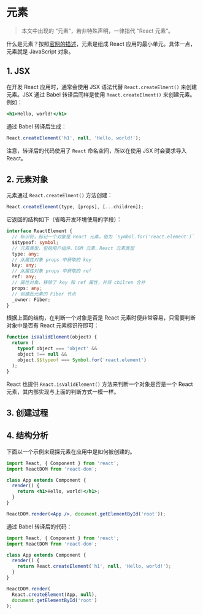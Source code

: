 # 元素

> 本文中出现的 “元素”，若非特殊声明，一律指代 “React 元素”。

什么是元素？按照[官网的描述](https://reactjs.org/docs/rendering-elements.html)，元素是组成 React 应用的最小单元。具体一点，元素就是 JavaScript 对象。

## 1. JSX

在开发 React 应用时，通常会使用 JSX 语法代替 `React.createElment()` 来创建元素。JSX 通过 Babel 转译后同样是使用 `React.createElment()` 来创建元素。例如：

```jsx
<h1>Hello, world!</h1>
```

通过 Babel 转译后生成：

```js
React.createElement('h1', null, 'Hello, world!');
```

注意，转译后的代码使用了 `React` 命名空间，所以在使用 JSX 时会要求导入 React。

## 2. 元素对象

元素通过 `React.createElment()` 方法创建：

```js
React.createElement(type, [props], [...children]);
```

它返回的结构如下（省略开发环境使用的字段）：

```ts
interface ReactElement {
  // 标识符，标记一个对象是 React 元素，值为 `Symbol.for('react.element')`
  $$typeof: symbol;
  // 元素类型，包括用户组件、DOM 元素、React 元素类型
  type: any;
  // 从属性对象 props 中获取的 key
  key: any;
  // 从属性对象 props 中获取的 ref
  ref: any;
  // 属性对象，移除了 key 和 ref 属性，并将 chilren 合并
  props: any;
  // 创建此元素的 Fiber 节点
  _owner: Fiber;
}
```

根据上面的结构，在判断一个对象是否是 React 元素时便非常容易，只需要判断对象中是否有 React 元素标识符即可：

```js
function isValidElement(object) {
  return (
    typeof object === 'object' &&
    object !== null &&
    object.$$typeof === Symbol.for('react.element')
  );
}
```

React 也提供 `React.isValidElement()` 方法来判断一个对象是否是一个 React 元素，其内部实现与上面的判断方式一模一样。

## 3. 创建过程

## 4. 结构分析

下面以一个示例来窥探元素在应用中是如何被创建的。

```jsx
import React, { Component } from 'react';
import ReactDOM from 'react-dom';

class App extends Component {
  render() {
    return <h1>Hello, world!</h1>;
  }
}

ReactDOM.render(<App />, document.getElementById('root'));
```

通过 Babel 转译后的代码：

```js
import React, { Component } from 'react';
import ReactDOM from 'react-dom';

class App extends Component {
  render() {
    return React.createElement('h1', null, 'Hello, world!');
  }
}

ReactDOM.render(
  React.createElement(App, null),
  document.getElementById('root')
);
```
